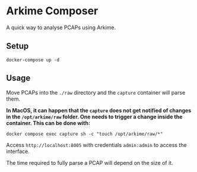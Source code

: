 # Arkime Composer

A quick way to analyse PCAPs using Arkime.

## Setup

```
docker-compose up -d
```

## Usage

Move PCAPs into the `./raw` directory and the `capture` container will parse them.

**In MacOS, it can happen that the `capture` does not get notified of changes in the `/opt/arkime/raw` folder. One needs to trigger a change inside the container. This can be done with:**

```
docker compose exec capture sh -c "touch /opt/arkime/raw/*"
```

Access `http://localhost:8005` with credentials `admin:admin` to access the interface.

The time required to fully parse a PCAP will depend on the size of it.
